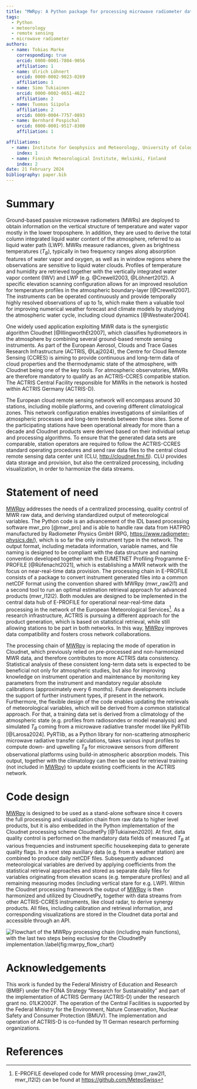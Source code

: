 ```yaml
---
title: "MWRpy: A Python package for processing microwave radiometer data"
tags:
  - Python
  - meteorology
  - remote sensing
  - microwave radiometer
authors:
  - name: Tobias Marke
    corresponding: true
    orcid: 0000-0001-7804-9056
    affiliation: 1
  - name: Ulrich Löhnert
    orcid: 0000-0002-9023-0269
    affiliation: 1
  - name: Simo Tukiainen
    orcid: 0000-0002-0651-4622
    affiliation: 2
  - name: Tuomas Siipola
    affiliation: 2
    orcid: 0009-0004-7757-0893
  - name: Bernhard Pospichal
    orcid: 0000-0001-9517-8300
    affiliation: 1

affiliations:
  - name: Institute for Geophysics and Meteorology, University of Cologne, Germany
    index: 1
  - name: Finnish Meteorological Institute, Helsinki, Finland
    index: 2
date: 21 February 2024
bibliography: paper.bib
---
```


# Summary

Ground-based passive microwave radiometers (MWRs) are deployed to obtain information on the vertical structure of
temperature and water vapor mostly in the lower troposphere. In addition, they are used to derive the total column
integrated liquid water content of the atmosphere, referred to as liquid water path (LWP). MWRs measure radiances,
given as brightness temperatures ($T_B$), typically in two frequency ranges along absorption features of water vapor
and oxygen, as well as in window regions where the observations are sensitive to liquid water clouds. Profiles of
temperature and humidity are retrieved together with the vertically integrated water vapor content (IWV) and LWP
(e.g. @Crewell2003, @Löhnert2012). A specific elevation scanning configuration allows for an improved resolution for
temperature profiles in the atmospheric boundary-layer [@Crewell2007]. The instruments can be operated continuously
and provide temporally highly resolved observations of up to 1$s$, which make them a valuable tool for improving
numerical weather forecast and climate models by studying the atmospheric water cycle, including cloud dynamics
[@Westwater2004].

One widely used application exploiting MWR data is the synergistic algorithm Cloudnet [@IllingworthEt2007], which
classifies hydrometeors in the atmosphere by combining several ground-based remote sensing instruments. As part of
the European Aerosol, Clouds and Trace Gases Research Infrastructure (ACTRIS, @Laj2024), the Centre for
Cloud Remote Sensing (CCRES) is aiming to provide continuous and long-term data of cloud properties and the
thermodynamic state of the atmosphere, with Cloudnet being one of the key tools. For atmospheric observatories, MWRs
are therefore mandatory to qualify as an ACTRIS-CCRES compatible station. The ACTRIS Central Facility responsible
for MWRs in the network is hosted within ACTRIS Germany (ACTRIS-D).

The European cloud remote sensing network will encompass around 30 stations, including mobile platforms, and covering
different climatological zones. This network configuration enables investigations of similarities of atmospheric
processes and long-term trends between those sites. Some of the participating stations have been operational already
for more than a decade and Cloudnet products were derived based on their individual setup and processing
algorithms. To ensure that the generated data sets are comparable, station operators are required to follow the
ACTRIS-CCRES standard operating procedures and send raw data files to the central cloud remote sensing data center unit
(CLU, http://cloudnet.fmi.fi). CLU provides data storage and provision, but also the centralized processing,
including visualization, in order to harmonize the data streams.

# Statement of need

[MWRpy](https://actris-cloudnet.github.io/mwrpy/index.html#) addresses the needs of a centralized processing,
quality control of MWR raw data, and deriving standardized output of meteorological variables. The Python code is an
advancement of the IDL based processing software mwr_pro [@mwr_pro] and is able to handle raw data from HATPRO
manufactured by Radiometer Physics GmbH (RPG, https://www.radiometer-physics.de/), which is so far the only
instrument type in the network. The output format, including metadata information, variable names, and file
naming is designed to be compliant with the data structure and naming convention developed together with the
EUMETNET Profiling Programme E-PROFILE [@Rüfenacht2021], which is establishing a MWR network with the focus on
near-real-time data provision. The processing chain in E-PROFILE consists of a package to convert instrument
generated files into a common netCDF format using the convention shared with MWRpy (mwr_raw2l1) and a second tool
to run an optimal estimation retrieval approach for advanced products (mwr_l12l2). Both modules are designed to be
implemented in the central data hub of E-PROFILE for operational near-real-time data processing in the network of the
European Meteorological Services[^1]. As a research infrastructure, ACTRIS is pursuing a different approach for the
product generation, which is based on statistical retrieval, while still allowing stations to be part in both networks.
In this way, [MWRpy](https://actris-cloudnet.github.io/mwrpy/index.html#) improves data compatibility and fosters
cross network collaborations.

The processing chain of [MWRpy](https://actris-cloudnet.github.io/mwrpy/index.html#) is replacing the mode of
operation in Cloudnet, which previously relied on pre-processed and non-harmonized MWR data, and therefore
contributes to more ACTRIS data consistency. Statistical analysis of these consistent long-term data sets is
expected to be beneficial not only for atmospheric studies, but also for improving knowledge on instrument operation
and maintenance by monitoring key parameters from the instrument and mandatory regular absolute calibrations
(approximately every 6 months). Future developments include the support of further instrument types, if present in
the network. Furthermore, the flexible design of the code enables updating the retrievals of meteorological
variables, which will be derived from a common statistical approach. For that, a training data set is derived from a
climatology of the atmospheric state (e.g. profiles from radiosondes or model reanalysis) and simulated $T_B$ coming
from a microwave radiative transfer model like PyRTlib [@Larosa2024]. PyRTlib, as a Python library for
non-scattering atmospheric microwave radiative transfer calculations, takes various input profiles to compute down-
and upwelling $T_B$ for microwave sensors from different observational platforms using build-in atmospheric
absorption models. This output, together with the climatology can then be used for retrieval training (not included in
[MWRpy](https://actris-cloudnet.github.io/mwrpy/index.html#)) to update existing coefficients in the ACTRIS network.

[^1]: E-PROFILE developed code for MWR processing (mwr_raw2l1, mwr_l12l2) can be found at https://github.com/MeteoSwiss

# Code design

[MWRpy](https://actris-cloudnet.github.io/mwrpy/index.html#) is designed to be used as a stand-alone software since
it covers the full processing and visualization chain from raw data to higher level products, but it is also
embedded in the Python implementation of the Cloudnet processing scheme CloudnetPy [@Tukiainen2020]. At first, data
quality control is performed on the mandatory data fields of measured $T_B$ at various frequencies and instrument
specific housekeeping data to generate quality flags. In a next step auxiliary data (e.g. from a weather station) are
combined to produce daily netCDF files. Subsequently advanced meteorological variables are derived by applying
coefficients from the statistical retrieval approaches and stored as separate daily files for variables originating
from elevation scans (e.g. temperature profiles) and all remaining measuring modes (including vertical stare for e.g.
LWP). Within the Cloudnet processing framework the output of
[MWRpy](https://actris-cloudnet.github.io/mwrpy/index.html#) is then harmonized and utilized by CloudnetPy, together
with data streams from other ACTRIS-CCRES instruments, like cloud radar, to derive synergy products. All files,
including calibration and retrieval information, and corresponding visualizations are stored in the Cloudnet data
portal and accessible through an API.

![Flowchart of the MWRpy processing chain (including main functions), with the last two steps
being exclusive for the CloudnetPy implementation.\label{fig:mwrpy_flow_chart}](mwrpy_flow_chart.png)

# Acknowledgements

This work is funded by the Federal Ministry of Education and Research (BMBF) under the FONA Strategy “Research for
Sustainability” and part of the implementation of ACTRIS Germany (ACTRIS-D) under the research grant no. 01LK2002F.
The operation of the Central Facilities is supported by the Federal Ministry for the Environment, Nature
Conservation, Nuclear Safety and Consumer Protection (BMUV). The implementation and operation of ACTRIS-D is
co-funded by 11 German research performing organizations.

# References
